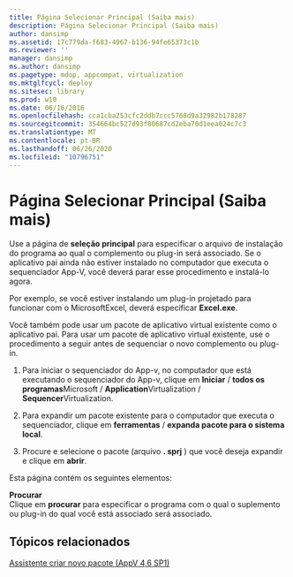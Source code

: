 ```yaml
---
title: Página Selecionar Principal (Saiba mais)
description: Página Selecionar Principal (Saiba mais)
author: dansimp
ms.assetid: 17c779da-f683-4967-b136-94fe65373c1b
ms.reviewer: ''
manager: dansimp
ms.author: dansimp
ms.pagetype: mdop, appcompat, virtualization
ms.mktglfcycl: deploy
ms.sitesec: library
ms.prod: w10
ms.date: 06/16/2016
ms.openlocfilehash: cca1cba253cfc2ddb7ccc5768d9a32982b178287
ms.sourcegitcommit: 354664bc527d93f80687cd2eba70d1eea024c7c3
ms.translationtype: MT
ms.contentlocale: pt-BR
ms.lasthandoff: 06/26/2020
ms.locfileid: "10796751"
---
```

# Página Selecionar Principal (Saiba mais)


Use a página de **seleção principal** para especificar o arquivo de instalação do programa ao qual o complemento ou plug-in será associado. Se o aplicativo pai ainda não estiver instalado no computador que executa o sequenciador App-V, você deverá parar esse procedimento e instalá-lo agora.

Por exemplo, se você estiver instalando um plug-in projetado para funcionar com o MicrosoftExcel, deverá especificar **Excel.exe**.

Você também pode usar um pacote de aplicativo virtual existente como o aplicativo pai. Para usar um pacote de aplicativo virtual existente, use o procedimento a seguir antes de sequenciar o novo complemento ou plug-in.

1.  Para iniciar o sequenciador do App-v, no computador que está executando o sequenciador do App-v, clique em **Iniciar**  /  **todos os programas**Microsoft  /  **Application**Virtualization  /  **Sequencer**Virtualization.

2.  Para expandir um pacote existente para o computador que executa o sequenciador, clique em **ferramentas**  /  **expanda pacote para o sistema local**.

3.  Procure e selecione o pacote (arquivo **. sprj** ) que você deseja expandir e clique em **abrir**.

Esta página contém os seguintes elementos:

<a href="" id="browse"></a>**Procurar**  
Clique em **procurar** para especificar o programa com o qual o suplemento ou plug-in do qual você está associado será associado.

## Tópicos relacionados


[Assistente criar novo pacote (AppV 4,6 SP1)](create-new-package-wizard---appv-46-sp1-.md)

 

 





